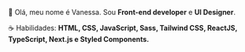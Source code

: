 <p align="left" dir="auto"> 
 <g-emoji class="g-emoji" alias="vulcan_salute" fallback-src="https://github.githubassets.com/images/icons/emoji/unicode/1f596.png">🖖</g-emoji> Olá, meu nome é Vanessa. Sou <strong>Front-end developer</strong> e <strong>UI Designer</strong>.
</p>

<p align="left" dir="auto">
 <g-emoji class="g-emoji" alias="coffee" fallback-src="https://github.githubassets.com/images/icons/emoji/unicode/2615.png">☕</g-emoji> Habilidades: <strong>HTML, CSS, JavaScript, Sass, Tailwind CSS, ReactJS, TypeScript, Next.js e Styled Components.</strong>
</p>

